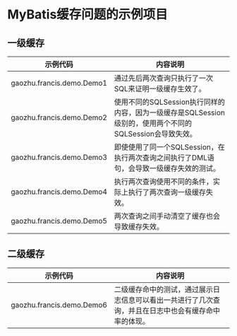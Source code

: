 # MyBatis缓存问题的示例项目

## 一级缓存

| 示例代码                  | 内容说明                                                     |
| ------------------------- | ------------------------------------------------------------ |
| gaozhu.francis.demo.Demo1 | 通过先后两次查询只执行了一次SQL来证明一级缓存生效了。        |
| gaozhu.francis.demo.Demo2 | 使用不同的SQLSession执行同样的内容，因为一级缓存是SQLSession级别的，使用两个不同的SQLSession会导致失效。 |
| gaozhu.francis.demo.Demo3 | 即使使用了同一个SQLSession，在执行两次查询之间执行了DML语句，会导致一级缓存失效的测试。 |
| gaozhu.francis.demo.Demo4 | 执行两次查询使用不同的条件，实际上执行了两次查询一级缓存失效。 |
| gaozhu.francis.demo.Demo5 | 两次查询之间手动清空了缓存也会导致缓存失效。                 |

## 二级缓存

| 示例代码                  | 内容说明                                                     |
| ------------------------- | ------------------------------------------------------------ |
| gaozhu.francis.demo.Demo6 | 二级缓存命中的测试，通过展示日志信息可以看出一共进行了几次查询，并且在日志中也会有缓存命中率的体现。 |

